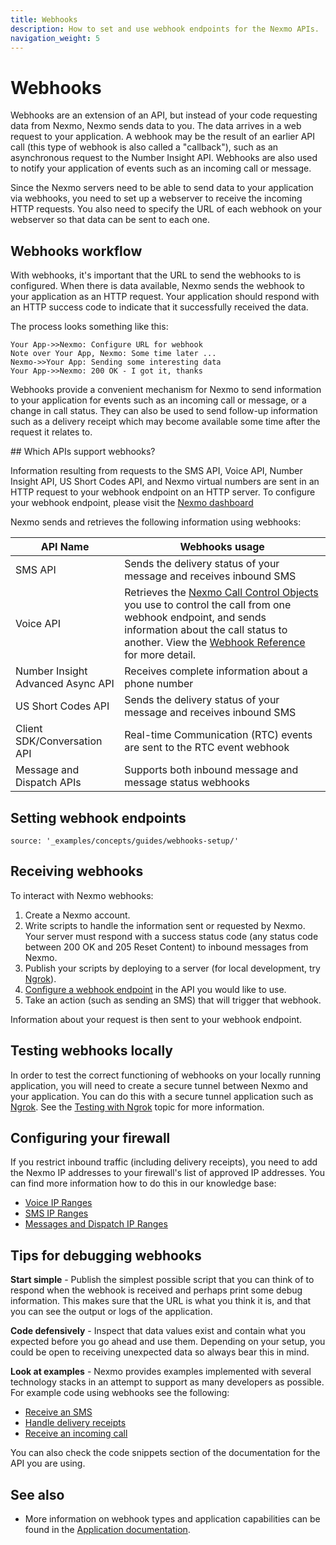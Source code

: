 ```yaml
---
title: Webhooks
description: How to set and use webhook endpoints for the Nexmo APIs.
navigation_weight: 5
---
```


# Webhooks

Webhooks are an extension of an API, but instead of your code requesting data from Nexmo, Nexmo sends data to you. The data arrives in a web request to your application. A webhook may be the result of an earlier API call (this type of webhook is also called a "callback"), such as an asynchronous request to the Number Insight API. Webhooks are also used to notify your application of events such as an incoming call or message.

Since the Nexmo servers need to be able to send data to your application via webhooks, you need to set up a webserver to receive the incoming HTTP requests. You also need to specify the URL of each webhook on your webserver so that data can be sent to each one.

## Webhooks workflow

With webhooks, it's important that the URL to send the webhooks to is configured. When there is data available, Nexmo sends the webhook to your application as an HTTP request. Your application should respond with an HTTP success code to indicate that it successfully received the data.

The process looks something like this:

```sequence_diagram
Your App->>Nexmo: Configure URL for webhook
Note over Your App, Nexmo: Some time later ...
Nexmo->>Your App: Sending some interesting data
Your App->>Nexmo: 200 OK - I got it, thanks
```

Webhooks provide a convenient mechanism for Nexmo to send information to your application for events such as an incoming call or message, or a change in call status. They can also be used to send follow-up information such as a delivery receipt which may become available some time after the request it relates to.

## Which APIs support webhooks?

Information resulting from requests to the SMS API, Voice API, Number Insight API, US Short Codes API, and Nexmo virtual numbers are sent in an HTTP request to your webhook endpoint on an HTTP server. To configure your webhook endpoint, please visit the [Nexmo dashboard](https://dashboard.nexmo.com/settings)

Nexmo sends and retrieves the following information using webhooks:

| API Name                          | Webhooks usage                                                                                                                                                                                                                                                               |
| --------------------------------- | ---------------------------------------------------------------------------------------------------------------------------------------------------------------------------------------------------------------------------------------------------------------------------- |
| SMS API                           | Sends the delivery status of your message and receives inbound SMS                                                                                                                                                                                                           |
| Voice API                         | Retrieves the [Nexmo Call Control Objects](/voice/voice-api/ncco-reference) you use to control the call from one webhook endpoint, and sends information about the call status to another. View the [Webhook Reference](/voice/voice-api/webhook-reference) for more detail. |
| Number Insight Advanced Async API | Receives complete information about a phone number                                                                                                                                                                                                                           |
| US Short Codes API                | Sends the delivery status of your message and receives inbound SMS                                                                                                                                                                                                           |
| Client SDK/Conversation API       | Real-time Communication (RTC) events are sent to the RTC event webhook                                                                                                                                                                                                       |
| Message and Dispatch APIs         | Supports both inbound message and message status webhooks                                                                                                                                                                                                                    |

## Setting webhook endpoints

```tabbed_content
source: '_examples/concepts/guides/webhooks-setup/'
```

## Receiving webhooks

To interact with Nexmo webhooks:

1. Create a Nexmo account.
2. Write scripts to handle the information sent or requested by Nexmo. Your server must respond with a success status code (any status code between 200 OK and 205 Reset Content) to inbound messages from Nexmo.
3. Publish your scripts by deploying to a server (for local development, try [Ngrok](https://ngrok.com/)).
4. [Configure a webhook endpoint](#setting-webhook-endpoints) in the API you would like to use.
5. Take an action (such as sending an SMS) that will trigger that webhook.

Information about your request is then sent to your webhook endpoint.

## Testing webhooks locally

In order to test the correct functioning of webhooks on your locally running application, you will need to create a secure tunnel between Nexmo and your application. You can do this with a secure tunnel application such as [Ngrok](https://ngrok.com). See the [Testing with Ngrok](/tools/ngrok) topic for more information.

## Configuring your firewall

If you restrict inbound traffic (including delivery receipts), you need to add the Nexmo IP addresses to your firewall's list of approved IP addresses. You can find more information how to do this in our knowledge base:

* [Voice IP Ranges](https://help.nexmo.com/hc/en-us/articles/115004859247)
* [SMS IP Ranges](https://help.nexmo.com/hc/en-us/articles/204015053)
* [Messages and Dispatch IP Ranges](https://help.nexmo.com/hc/en-us/articles/360035845911)

## Tips for debugging webhooks

**Start simple** - Publish the simplest possible script that you can think of to respond when the webhook is received and perhaps print some debug information. This makes sure that the URL is what you think it is, and that you can see the output or logs of the application.

**Code defensively** - Inspect that data values exist and contain what you expected before you go ahead and use them. Depending on your setup, you could be open to receiving unexpected data so always bear this in mind.

**Look at examples** - Nexmo provides examples implemented with several technology stacks in an attempt to support as many developers as possible. For example code using webhooks see the following:

* [Receive an SMS](/messaging/sms/code-snippets/receiving-an-sms)
* [Handle delivery receipts](/messaging/sms/guides/delivery-receipts)
* [Receive an incoming call](/voice/voice-api/code-snippets/receive-an-inbound-call)

You can also check the code snippets section of the documentation for the API you are using.

## See also

* More information on webhook types and application capabilities can be found in the [Application documentation](/application/overview).
